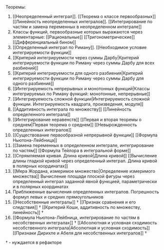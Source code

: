 Теоремы:
1. [[Неопределенный интеграл]]. 
   [[Теорема о классе первообразных]] 
   [[Линейность неопределенных интегралов]]. 
   [[Интегрирование по частям и замена переменных в неопределенном интеграле]]
2. Классы функций, первообразные которых выражаются через элементарные: [[Рациональные]]
   [[Тригонометрические]]
   [[Дифференциальный бином]]
3. [[Определенный интеграл по Риману]]. 
   [[Необходимое условие интегрируемости функции]]
4. [[Критерий интегрируемости через суммы Дарбу|Критерий интегрируемости функции по Риману через суммы Дарбу для всех разбиений]]
5. [[Критерий интегрируемости для одного разбиения|Критерий интегрируемости функции по Риману через суммы Дарбу для одного разбиения]]
6. [[Интегрируемость непрерывных и монотонных функций|Классы интегрируемых по Риману функций: монотонные, непрерывные]]
7. [[Интегрируемость сложной функции|Интегрируемость сложной функции. Интегрируемость квадрата, произведения, модуля]]
8. [[Аддитивность интеграла по множеству]]
   [[Линейность определенного интеграла]]
9. [[Интегрирование неравенств]]
   [[Первая и вторая теоремы о среднем|Первая теорема о среднем]]
   [[Невырожденность определенных интегралов]]
10. [[Существование первообразной непрерывной функции]]
    [[Формула Ньютона-Лейбница]]
11. [[Замена переменных в определенном интеграле, интегрирование по частям]]
    [[Формула Тейлора в интегральной форме]]
12. [[Спрямляемая кривая. Длина кривой|Длина кривой]]
    [[Вычисление длины гладкой кривой через определенный интеграл. Длина кривой в полярных координатах]]
13. [[Мера Жордана, измеримое множество|Определение измеримого множества]]
    Вычисление площади плоской фигуры через определенный интеграл заданной явной функцией, параметрически и в полярных координатах
14. Приближенные вычисления определенных интегралов. Погрешность формул левых и средних прямоугольников
15. [[Несобственные интегралы]] $\dagger$
    [[Признак сравнения и его следствия]] $\dagger$
    [[Критерий Коши, аддитивность по множеству, линейность]] $\dagger$
16. [[Формула Ньютона-Лейбница, интегрирование по частям в несобственных интегралах]] $\dagger$
    [[Абсолютная и условная сходимость несобственного интеграла|Абсолютная и условная сходимость]] 
    [[Признаки Дирихле и Абеля для несобственных интегралов]] $\dagger$

$\dagger$ - нуждается в рефакторе